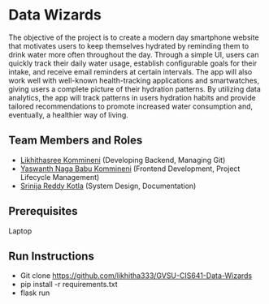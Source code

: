 # Data Wizards

The objective of the project is to create a modern day smartphone website that motivates users to keep themselves hydrated by reminding them to drink water more often throughout the day. Through a simple UI, users can quickly track their daily water usage, establish configurable goals for their intake, and receive email reminders at certain intervals. The app will also work well with well-known health-tracking applications and smartwatches, giving users a complete picture of their hydration patterns. By utilizing data analytics, the app will track patterns in users hydration habits and provide tailored recommendations to promote increased water consumption and, eventually, a healthier way of living.

## Team Members and Roles

* [Likhithasree Kommineni](https://github.com/likhitha333/CIS641-HW2-Kommineni) (Developing Backend, Managing Git)
* [Yaswanth Naga Babu Kommineni](https://github.com/KommineniYaswanth/CIS641-HW2-kommineni) (Frontend Development, Project Lifecycle Management)
* [Srinija Reddy Kotla](https://github.com/Srinija-Reddy/CIS641-HW2-Kotlas) (System Design, Documentation)

## Prerequisites
Laptop

## Run Instructions
* Git clone https://github.com/likhitha333/GVSU-CIS641-Data-Wizards
* pip install -r requirements.txt
* flask run
